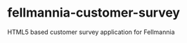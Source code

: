 fellmannia-customer-survey
==========================

HTML5 based customer survey application for Fellmannia
